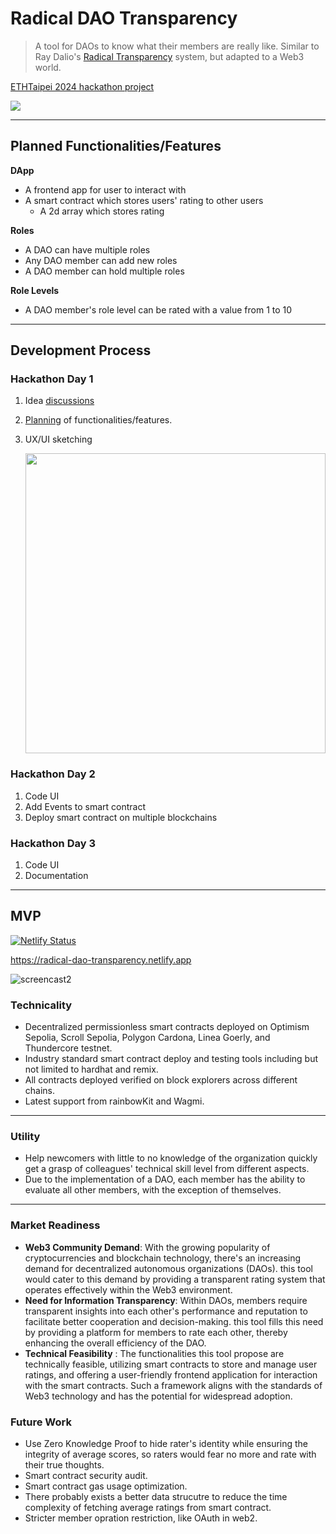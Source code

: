 # Radical DAO Transparency

> A tool for DAOs to know what their members are really like. Similar to Ray Dalio's [Radical Transparency](https://www.youtube.com/watch?v=3kUQlAUoDPw#t=13m10s) system, but adapted to a Web3 world.

[ETHTaipei 2024 hackathon project](https://taikai.network/ethtaipei/hackathons/hackathon-2024/projects/cltxxre4v0dxrwc01dvzpubvt)

![](https://taikai.azureedge.net/nCDM8OtyC2WZ5YH-WlKvrr9k5i6XfaYOauEhsQsIS5Y/rs:fit:1920:0:0/aHR0cHM6Ly9zdG9yYWdlLmdvb2dsZWFwaXMuY29tL3RhaWthaS1zdG9yYWdlL2ltYWdlcy9hMWE3NTI1MC1lNWI2LTExZWUtYjcyZi1lZGQxNmZlNjM1MWNTY3JlZW5zaG90IDIwMjQtMDMtMTkgMTM0OTE1LnBuZw)

---

## Planned Functionalities/Features

**DApp**

- A frontend app for user to interact with
- A smart contract which stores users' rating to other users
  - A 2d array which stores rating

**Roles**

- A DAO can have multiple roles
- Any DAO member can add new roles
- A DAO member can hold multiple roles

**Role Levels**

- A DAO member's role level can be rated with a value from 1 to 10

---

## Development Process

### Hackathon Day 1

1. Idea [discussions](https://github.com/jo-elimu/ethtaipei2024-hackathon/discussions)
2. [Planning](https://github.com/jo-elimu/ethtaipei2024-hackathon/tree/main?tab=readme-ov-file#planned-functionalitiesfeatures) of functionalities/features.
3. UX/UI sketching

   <img src="https://github.com/jo-elimu/ethtaipei2024-hackathon/assets/1451036/88b2e931-f578-4284-a619-1fc2c02e15fd" width="480" />

### Hackathon Day 2

1. Code UI
2. Add Events to smart contract
3. Deploy smart contract on multiple blockchains

### Hackathon Day 3

1. Code UI
2. Documentation

---

## MVP

[![Netlify Status](https://api.netlify.com/api/v1/badges/e1e35207-0868-4b9b-8ea1-11cad4196107/deploy-status)](https://app.netlify.com/sites/radical-dao-transparency/deploys)

https://radical-dao-transparency.netlify.app

![screencast2](https://github.com/jo-elimu/ethtaipei2024-hackathon/assets/1451036/b77de0d2-33dd-4f84-b82a-5ac7acc517c2)

### Technicality

* Decentralized permissionless smart contracts deployed on Optimism Sepolia, Scroll Sepolia, Polygon Cardona, Linea Goerly, and Thundercore testnet.
* Industry standard smart contract deploy and testing tools including but not limited to hardhat and remix.
* All contracts deployed verified on block explorers across different chains.
* Latest support from rainbowKit and Wagmi.

---

### Utility

* Help newcomers with little to no knowledge of the organization quickly get a grasp of colleagues' technical skill level from different aspects.
* Due to the implementation of a DAO, each member has the ability to evaluate all other members, with the exception of themselves.

---

### Market Readiness

* **Web3 Community Demand**: With the growing popularity of cryptocurrencies and blockchain technology, there's an increasing demand for decentralized autonomous organizations (DAOs). this tool would cater to this demand by providing a transparent rating system that operates effectively within the Web3 environment.
* **Need for Information Transparency**: Within DAOs, members require transparent insights into each other's performance and reputation to facilitate better cooperation and decision-making. this tool fills this need by providing a platform for members to rate each other, thereby enhancing the overall efficiency of the DAO.
* **Technical Feasibility** : The functionalities this tool propose are technically feasible, utilizing smart contracts to store and manage user ratings, and offering a user-friendly frontend application for interaction with the smart contracts. Such a framework aligns with the standards of Web3 technology and has the potential for widespread adoption.

### Future Work

* Use Zero Knowledge Proof to hide rater's identity while ensuring the integrity of average scores, so raters would fear no more and rate with their true thoughts.
* Smart contract security audit.
* Smart contract gas usage optimization.
* There probably exists a better data strucutre to reduce the time complexity of fetching average ratings from smart contract.
* Stricter member opration restriction, like OAuth in web2.

